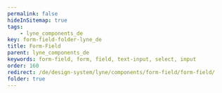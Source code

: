 ```yaml
---
permalink: false
hideInSitemap: true
tags: 
    - lyne_components_de
key: form-field-folder-lyne_de
title: Form-Field
parent: lyne_components_de
keywords: form-field, form, field, text-input, select, input
order: 160
redirect: /de/design-system/lyne/components/form-field/form-field/
folder: true
---
```

